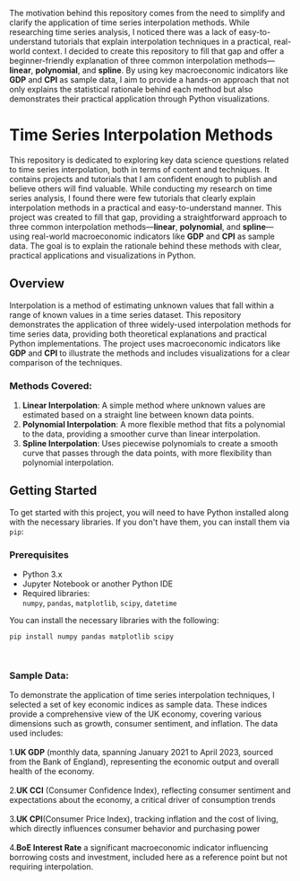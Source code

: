 The motivation behind this repository comes from the need to simplify and clarify the application of time series interpolation methods. While researching time series analysis, I noticed there was a lack of easy-to-understand tutorials that explain interpolation techniques in a practical, real-world context. I decided to create this repository to fill that gap and offer a beginner-friendly explanation of three common interpolation methods—**linear**, **polynomial**, and **spline**. By using key macroeconomic indicators like **GDP** and **CPI** as sample data, I aim to provide a hands-on approach that not only explains the statistical rationale behind each method but also demonstrates their practical application through Python visualizations.

# Time Series Interpolation Methods

This repository is dedicated to exploring key data science questions related to time series interpolation, both in terms of content and techniques. It contains projects and tutorials that I am confident enough to publish and believe others will find valuable. While conducting my research on time series analysis, I found there were few tutorials that clearly explain interpolation methods in a practical and easy-to-understand manner. This project was created to fill that gap, providing a straightforward approach to three common interpolation methods—**linear**, **polynomial**, and **spline**—using real-world macroeconomic indicators like **GDP** and **CPI** as sample data. The goal is to explain the rationale behind these methods with clear, practical applications and visualizations in Python.
  
## Overview

Interpolation is a method of estimating unknown values that fall within a range of known values in a time series dataset. This repository demonstrates the application of three widely-used interpolation methods for time series data, providing both theoretical explanations and practical Python implementations. The project uses macroeconomic indicators like **GDP** and **CPI** to illustrate the methods and includes visualizations for a clear comparison of the techniques.

### Methods Covered:
1. **Linear Interpolation**: A simple method where unknown values are estimated based on a straight line between known data points.
2. **Polynomial Interpolation**: A more flexible method that fits a polynomial to the data, providing a smoother curve than linear interpolation.
3. **Spline Interpolation**: Uses piecewise polynomials to create a smooth curve that passes through the data points, with more flexibility than polynomial interpolation.

## Getting Started

To get started with this project, you will need to have Python installed along with the necessary libraries. If you don't have them, you can install them via `pip`:

### Prerequisites

- Python 3.x
- Jupyter Notebook or another Python IDE
- Required libraries:  
  `numpy`, `pandas`, `matplotlib`, `scipy`, `datetime`

You can install the necessary libraries with the following:

```bash
pip install numpy pandas matplotlib scipy




```

### Sample Data: 
To demonstrate the application of time series interpolation techniques, I selected a set of key economic indices as sample data. These indices provide a comprehensive view of the UK economy, covering various dimensions such as growth, consumer sentiment, and inflation. The data used includes:<br /><br />
1.**UK GDP** (monthly data, spanning January 2021 to April 2023, sourced from the Bank of England), representing the economic output and overall health of the economy.<br /><br />
2.**UK CCI** (Consumer Confidence Index), reflecting consumer sentiment and expectations about the economy, a critical driver of consumption trends <br /><br />
3.**UK CPI**(Consumer Price Index), tracking inflation and the cost of living, which directly influences consumer behavior and purchasing power <br /><br />
4.**BoE Interest Rate** a significant macroeconomic indicator influencing borrowing costs and investment, included here as a reference point but not requiring interpolation. <br /><br />
